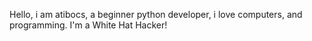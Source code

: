Hello, i am atibocs, a beginner python developer, i love computers, and programming.
I'm a White Hat Hacker!

